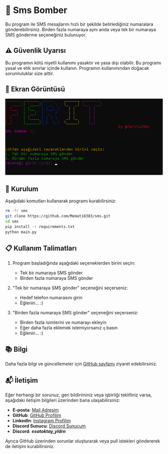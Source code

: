 # 📱 Sms Bomber

Bu program ile SMS mesajlarını hızlı bir şekilde belirlediğiniz numaralara gönderebilirsiniz. Birden fazla numaraya aynı anda veya tek bir numaraya SMS gönderme seçeneğiniz bulunuyor.

## ⚠️ Güvenlik Uyarısı

Bu programın kötü niyetli kullanımı yasaktır ve yasa dışı olabilir. Bu programı yasal ve etik sınırlar içinde kullanın. Programın kullanımından doğacak sorumluluklar size aittir.

## 📸 Ekran Görüntüsü

![Ekran Görüntüsü](img/image.png)

## 🔧 Kurulum

Aşağıdaki komutları kullanarak programı kurabilirsiniz:

```bash
rm -fr sms
git clone https://github.com/Memati8383/sms.git
cd sms
pip install -r requirements.txt
python main.py
```

## 📋 Kullanım Talimatları

1. Program başladığında aşağıdaki seçeneklerden birini seçin:
   - Tek bir numaraya SMS gönder
   - Birden fazla numaraya SMS gönder

2. "Tek bir numaraya SMS gönder" seçeneğini seçerseniz:
   - Hedef telefon numarasını girin
   - Eğlenin... :)

3. "Birden fazla numaraya SMS gönder" seçeneğini seçerseniz:
   - Birden fazla isimlerini ve numarayı ekleyin
   - Eğer daha fazla eklemek istemiyorsanız `q` basın
   - Eğlenin... :)

## 📚 Bilgi

Daha fazla bilgi ve güncellemeler için [GitHub sayfamı](https://github.com/Memati8383) ziyaret edebilirsiniz.

## 📬 İletişim

Eğer herhangi bir sorunuz, geri bildiriminiz veya işbirliği teklifiniz varsa, aşağıdaki iletişim bilgileri üzerinden bana ulaşabilirsiniz:

- **E-posta**: [Mail Adresim](mailto:akdemirferit608@gmail.com)
- **GitHub**: [GitHub Profilim](https://github.com/Memati8383)
- **LinkedIn**: [Instagram Profilim](https://www.instagram.com/ferit22901)
- **Discord Sunucu**: [Discord Sunucum](https://discord.gg/HAD7YTgu)
- **Discord**: ***esatoktay_yldrn***

Ayrıca GitHub üzerinden sorunlar oluşturarak veya pull istekleri göndererek de iletişim kurabilirsiniz.

<!-- <br><br> -->
